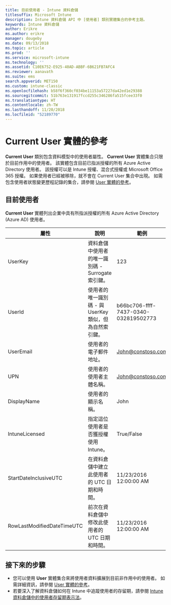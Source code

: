 ```yaml
---
title: 目前使用者 - Intune 資料倉儲
titlesuffix: Microsoft Intune
description: Intune 資料倉儲 API 中 [使用者] 類別實體集合的參考主題。
keywords: Intune 資料倉儲
author: Erikre
ms.author: erikre
manager: dougeby
ms.date: 09/13/2018
ms.topic: article
ms.prod: ''
ms.service: microsoft-intune
ms.technology: ''
ms.assetid: C10E6752-E925-40AD-ABBF-6B621FB7AFC4
ms.reviewer: aanavath
ms.suite: ems
search.appverid: MET150
ms.custom: intune-classic
ms.openlocfilehash: b58f6f360cf034be11153a57227da42ed1e29388
ms.sourcegitcommit: 51b763e131917fccd255c346286fa515fcee33f0
ms.translationtype: HT
ms.contentlocale: zh-TW
ms.lasthandoff: 11/20/2018
ms.locfileid: "52189770"
---
```

# <a name="reference-for-current-user-entity"></a>Current User 實體的參考

**Current User** 類別包含資料模型中的使用者屬性。 **Current User** 實體集合只限於目前作用中的使用者。 該實體包含目前已指派授權的所有 Azure Active Directory 使用者。 該授權可以是 Intune 授權、混合式授權或 Microsoft Office 365 授權。 如果使用者已經被移除，就不會在 Current User 集合中出現。 如需包含使用者狀態變更歷程記錄的集合，請參閱 [User 實體的參考](reports-ref-user.md)。


## <a name="current-user"></a>目前使用者

**Current User** 實體列出企業中具有所指派授權的所有 Azure Active Directory (Azure AD) 使用者。

| 屬性  | 說明 | 範例 |
|---------|------------|--------|
| UserKey |資料倉儲中使用者的唯一識別碼 - Surrogate 索引鍵。 |123 |
| UserId |使用者的唯一識別碼 - 與 UserKey 類似，但為自然索引鍵。 |b66bc706-ffff-7437-0340-032819502773 |
| UserEmail |使用者的電子郵件地址。 |John@constoso.com |
| UPN | 使用者的使用者主體名稱。 | John@constoso.com |
| DisplayName |使用者的顯示名稱。 |John |
| IntuneLicensed |指定這位使用者是否獲授權使用 Intune。 |True/False |
| StartDateInclusiveUTC |在資料倉儲中建立此使用者的 UTC 日期和時間。 |11/23/2016 12:00:00 AM |
| RowLastModifiedDateTimeUTC |前次在資料倉儲中修改此使用者的 UTC 日期和時間。 |11/23/2016 12:00:00 AM |

## <a name="next-steps"></a>接下來的步驟
 - 您可以使用 **User** 實體集合來將使用者資料擴展到目前非作用中的使用者。 如需詳細資訊，請參閱 [User 實體的參考](reports-ref-user.md)。
 - 若要深入了解資料倉儲如何在 Intune 中追蹤使用者的存留期，請參閱 [Intune 資料倉儲中的使用者存留期表示法](reports-ref-user-timeline.md)。
